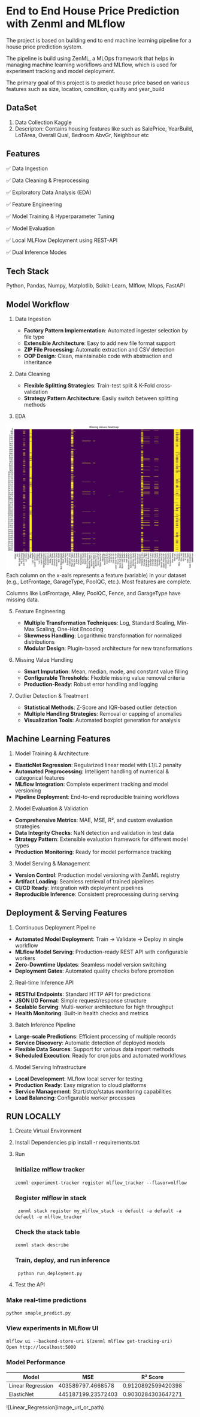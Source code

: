# End to End House Price Prediction with Zenml and MLflow #

The project is based on building end to end machine learning pipeline for a house price prediction system.

The pipeline is build using ZenML, a MLOps framework that helps in managing machine learning workflows and MLflow, which is used for experiment tracking and model deployment.

The primary goal of this project is to predict house price based on various features such as size, location, condition, quality and year_build

## DataSet ##
1. Data Collection 
  Kaggle 
2. Descripton: Contains housing features like such as 
  SalePrice, YearBuild, LoTArea, Overall Qual, Bedroom AbvGr,    Neighbour etc

## Features ##
✅ Data Ingestion 

✅ Data Cleaning & Preprocessing

✅ Exploratory Data Analysis (EDA)

✅ Feature Engineering

✅ Model Training & Hyperparameter Tuning

✅ Model Evaluation

✅ Local MLFlow Deployment using REST-API

✅ Dual Inference Modes


## Tech Stack ##
Python, Pandas, Numpy, Matplotlib, Scikit-Learn, Mlflow, Mlops, FastAPI

## Model Workflow ##
1. Data Ingestion
    - **Factory Pattern Implementation**: Automated ingester selection by file type
    - **Extensible Architecture**: Easy to add new file format support
    - **ZIP File Processing**: Automatic extraction and CSV detection
    - **OOP Design**: Clean, maintainable code with abstraction and inheritance

2. Data Cleaning
    - **Flexible Splitting Strategies**: Train-test split & K-Fold cross-validation
    - **Strategy Pattern Architecture**: Easily switch between splitting methods

3. EDA
   
![Heat_map](images/output.png)
Each column on the x-axis represents a feature (variable) in your dataset (e.g., LotFrontage, GarageType, PoolQC, etc.).
Most features are complete.

Columns like LotFrontage, Alley, PoolQC, Fence, and GarageType have missing data.

5. Feature Engineering
    - **Multiple Transformation Techniques**: Log, Standard Scaling, Min-Max Scaling, One-Hot Encoding
    - **Skewness Handling**: Logarithmic transformation for normalized distributions
    - **Modular Design**: Plugin-based architecture for new transformations
      
6. Missing Value Handling
    - **Smart Imputation**: Mean, median, mode, and constant value filling
    - **Configurable Thresholds**: Flexible missing value removal criteria
    - **Production-Ready**: Robust error handling and logging
    
7. Outlier Detection & Treatment
    - **Statistical Methods**: Z-Score and IQR-based outlier detection
    - **Multiple Handling Strategies**: Removal or capping of anomalies
    - **Visualization Tools**: Automated boxplot generation for analysis


## Machine Learning Features ##

1. Model Training & Architecture
  - **ElasticNet Regression**: Regularized linear model with L1/L2 penalty
  - **Automated Preprocessing**: Intelligent handling of numerical & categorical features
  - **MLflow Integration**: Complete experiment tracking and model versioning
  - **Pipeline Deployment**: End-to-end reproducible training workflows

2. Model Evaluation & Validation
  - **Comprehensive Metrics**: MAE, MSE, R², and custom evaluation strategies
  - **Data Integrity Checks**: NaN detection and validation in test data
  - **Strategy Pattern**: Extensible evaluation framework for different model types
  - **Production Monitoring**: Ready for model performance tracking

3. Model Serving & Management
  - **Version Control**: Production model versioning with ZenML registry
  - **Artifact Loading**: Seamless retrieval of trained pipelines
  - **CI/CD Ready**: Integration with deployment pipelines
  - **Reproducible Inference**: Consistent preprocessing during serving

## Deployment & Serving Features ##

1. Continuous Deployment Pipeline
  - **Automated Model Deployment**: Train → Validate → Deploy in single workflow
  - **MLflow Model Serving**: Production-ready REST API with configurable workers
  - **Zero-Downtime Updates**: Seamless model version switching
  - **Deployment Gates**: Automated quality checks before promotion

2. Real-time Inference API
  - **RESTful Endpoints**: Standard HTTP API for predictions
  - **JSON I/O Format**: Simple request/response structure
  - **Scalable Serving**: Multi-worker architecture for high throughput
  - **Health Monitoring**: Built-in health checks and metrics

3. Batch Inference Pipeline
  - **Large-scale Predictions**: Efficient processing of multiple records
  - **Service Discovery**: Automatic detection of deployed models
  - **Flexible Data Sources**: Support for various data import methods
  - **Scheduled Execution**: Ready for cron jobs and automated workflows

4. Model Serving Infrastructure
  - **Local Development**: MLflow local server for testing
  - **Production Ready**: Easy migration to cloud platforms
  - **Service Management**: Start/stop/status monitoring capabilities
  - **Load Balancing**: Configurable worker processes

## RUN LOCALLY ##
1. Create Virtual Environment

3. Install Dependencies
  pip install -r requirements.txt

4. Run
    
   ### Initialize mlflow tracker
       zenml experiment-tracker register mlflow_tracker --flavor=mlflow
   
   ### Register mlflow in stack
        zenml stack register my_mlflow_stack -o default -a default -a default -e mlflow_tracker

   ### Check the stack table
       zenml stack describe      

   ### Train, deploy, and run inference
        python run_deployment.py
   
5. Test the API
  ### Make real-time predictions
    python smaple_predict.py

  ### View experiments in MLflow UI
    mlflow ui --backend-store-uri $(zenml mlflow get-tracking-uri)
    Open http://localhost:5000

  ### Model Performance
| Model | MSE | R² Score |
|--------|------|----------|
| Linear Regression | 403589797.4668578 |  0.9120892599420398 |
| ElasticNet | 445187199.23572403 | 0.9030284303647271 |

![Linear_Regression]image_url_or_path)


    



